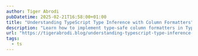 ```yaml
---
author: Tiger Abrodi
pubDatetime: 2025-02-21T16:58:00+01:00
title: "Understanding TypeScript Type Inference with Column Formatters"
description: "Learn how to implement type-safe column formatters in TypeScript using advanced type inference, from basic approaches to an elegant mapped type solution for data table components."
url: "https://tigerabrodi.blog/understanding-typescript-type-inference-with-column-formatters"
tags:
  - ts
---
```

